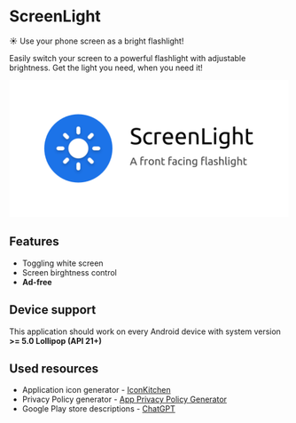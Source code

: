 # ScreenLight
☀️ Use your phone screen as a bright flashlight!

Easily switch your screen to a powerful flashlight with adjustable brightness. Get the light you need, when you need it!

![Feature graphic](https://github.com/ezioleq/ScreenLight/blob/6692be344ed6ef2f28e8d6bfdd15c0f93946513b/Assets/play_store_feature_graphic.png)

## Features

- Toggling white screen
- Screen birghtness control
- **Ad-free**

## Device support

This application should work on every Android device with system version **>= 5.0 Lollipop (API 21+)**

## Used resources

- Application icon generator - [IconKitchen](https://icon.kitchen/)
- Privacy Policy generator - [App Privacy Policy Generator](https://app-privacy-policy-generator.firebaseapp.com/)
- Google Play store descriptions - [ChatGPT](https://chat.openai.com/)
